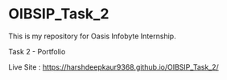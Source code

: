 # OIBSIP_Task_2
This is my repository for Oasis Infobyte Internship.

Task 2 - Portfolio

Live Site : https://harshdeepkaur9368.github.io/OIBSIP_Task_2/
